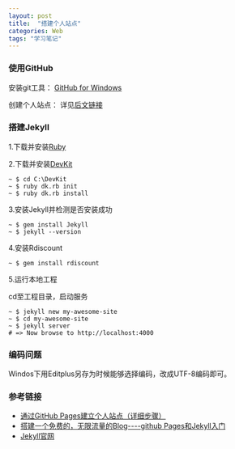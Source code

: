 ```yaml
---
layout: post
title:  "搭建个人站点"
categories: Web
tags: "学习笔记" 
---
```

### 使用GitHub ###

安装git工具：
[GitHub for Windows](https://windows.github.com/)

创建个人站点：
详见[后文链接](#ref)

### 搭建Jekyll ###


1.下载并安装[Ruby](https://www.ruby-lang.org/)

2.下载并安装[DevKit](http://rubyinstaller.org/downloads/)

    ~ $ cd C:\DevKit
    ~ $ ruby dk.rb init
    ~ $ ruby dk.rb install

3.安装Jekyll并检测是否安装成功

	~ $ gem install Jekyll
	~ $ jekyll --version

4.安装Rdiscount

	~ $ gem install rdiscount

5.运行本地工程

cd至工程目录，启动服务

	~ $ jekyll new my-awesome-site
	~ $ cd my-awesome-site
	~ $ jekyll server
	# => Now browse to http://localhost:4000


### 编码问题 ###

Windos下用Editplus另存为时候能够选择编码，改成UTF-8编码即可。

<h3 id="ref">参考链接</h3>

- [通过GitHub Pages建立个人站点（详细步骤）](http://www.cnblogs.com/purediy/archive/2013/03/07/2948892.html)
- [搭建一个免费的，无限流量的Blog----github Pages和Jekyll入门](http://www.ruanyifeng.com/blog/2012/08/blogging_with_jekyll.html)
- [Jekyll官网](http://jekyllrb.com/)
